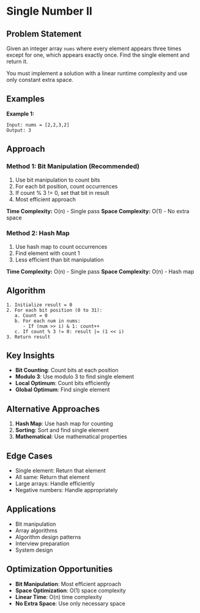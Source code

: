 # Single Number II

## Problem Statement

Given an integer array `nums` where every element appears three times except for one, which appears exactly once. Find the single element and return it.

You must implement a solution with a linear runtime complexity and use only constant extra space.

## Examples

**Example 1:**
```
Input: nums = [2,2,3,2]
Output: 3
```

## Approach

### Method 1: Bit Manipulation (Recommended)
1. Use bit manipulation to count bits
2. For each bit position, count occurrences
3. If count % 3 != 0, set that bit in result
4. Most efficient approach

**Time Complexity:** O(n) - Single pass
**Space Complexity:** O(1) - No extra space

### Method 2: Hash Map
1. Use hash map to count occurrences
2. Find element with count 1
3. Less efficient than bit manipulation

**Time Complexity:** O(n) - Single pass
**Space Complexity:** O(n) - Hash map

## Algorithm

```
1. Initialize result = 0
2. For each bit position (0 to 31):
   a. Count = 0
   b. For each num in nums:
      - If (num >> i) & 1: count++
   c. If count % 3 != 0: result |= (1 << i)
3. Return result
```

## Key Insights

- **Bit Counting**: Count bits at each position
- **Modulo 3**: Use modulo 3 to find single element
- **Local Optimum**: Count bits efficiently
- **Global Optimum**: Find single element

## Alternative Approaches

1. **Hash Map**: Use hash map for counting
2. **Sorting**: Sort and find single element
3. **Mathematical**: Use mathematical properties

## Edge Cases

- Single element: Return that element
- All same: Return that element
- Large arrays: Handle efficiently
- Negative numbers: Handle appropriately

## Applications

- Bit manipulation
- Array algorithms
- Algorithm design patterns
- Interview preparation
- System design

## Optimization Opportunities

- **Bit Manipulation**: Most efficient approach
- **Space Optimization**: O(1) space complexity
- **Linear Time**: O(n) time complexity
- **No Extra Space**: Use only necessary space
